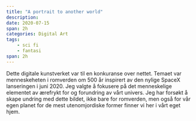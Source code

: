 ```yaml
---
title: "A portrait to another world"
description: 
date: 2020-07-15
span: 2h
categories: Digital Art
tags:
    - sci fi
    - fantasi
span: 2h
---
```


Dette digitale kunstverket var til en konkuranse over nettet. Temaet var menneskeheten i romverden om 500 år inspirert av den nylige SpaceX lanseringen i juni 2020.
Jeg valgte å fokusere på det menneskelige elementet av ærefrykt for og forundring av vårt univers. Jeg har forsøkt å skape undring med dette bildet, ikke bare for romverden, men også for vår egen planet for de mest utenomjordiske former finner vi her i vårt eget hjem.